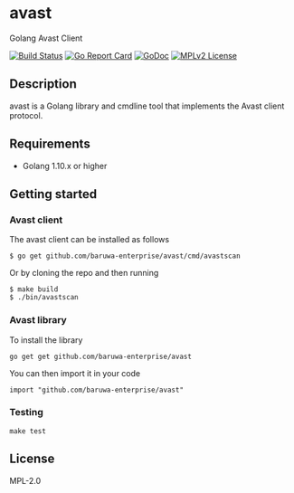 # avast

Golang Avast Client

[![Build Status](https://travis-ci.org/baruwa-enterprise/avast.svg?branch=master)](https://travis-ci.org/baruwa-enterprise/avast)
[![Go Report Card](https://goreportcard.com/badge/github.com/baruwa-enterprise/avast)](https://goreportcard.com/report/github.com/baruwa-enterprise/avast)
[![GoDoc](https://godoc.org/github.com/baruwa-enterprise/avast?status.svg)](https://godoc.org/github.com/baruwa-enterprise/avast)
[![MPLv2 License](https://img.shields.io/badge/license-MPLv2-blue.svg?style=flat-square)](https://www.mozilla.org/MPL/2.0/)

## Description

avast is a Golang library and cmdline tool that implements the
Avast client protocol.

## Requirements

* Golang 1.10.x or higher

## Getting started

### Avast client

The avast client can be installed as follows

```console
$ go get github.com/baruwa-enterprise/avast/cmd/avastscan
```

Or by cloning the repo and then running

```console
$ make build
$ ./bin/avastscan
```

### Avast library

To install the library

```console
go get get github.com/baruwa-enterprise/avast
```

You can then import it in your code

```golang
import "github.com/baruwa-enterprise/avast"
```

### Testing

``make test``

## License

MPL-2.0
